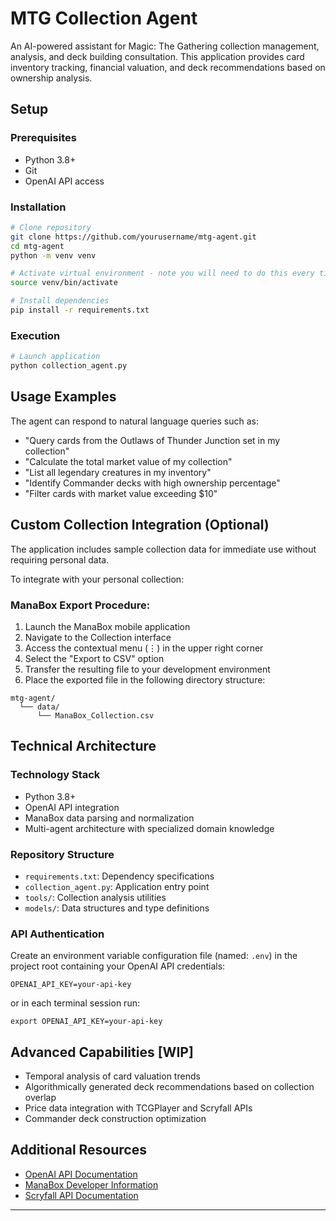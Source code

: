 # MTG Collection Agent

An AI-powered assistant for Magic: The Gathering collection management, analysis, and deck building consultation. This application provides card inventory tracking, financial valuation, and deck recommendations based on ownership analysis.

## Setup

### Prerequisites

- Python 3.8+
- Git
- OpenAI API access

### Installation

```bash
# Clone repository
git clone https://github.com/yourusername/mtg-agent.git
cd mtg-agent
python -m venv venv

# Activate virtual environment - note you will need to do this every time you open a new terminal but no need to install them every time
source venv/bin/activate

# Install dependencies
pip install -r requirements.txt
```

### Execution

```bash
# Launch application
python collection_agent.py
```

## Usage Examples

The agent can respond to natural language queries such as:

- "Query cards from the Outlaws of Thunder Junction set in my collection"
- "Calculate the total market value of my collection"
- "List all legendary creatures in my inventory"
- "Identify Commander decks with high ownership percentage"
- "Filter cards with market value exceeding $10"

## Custom Collection Integration (Optional)

The application includes sample collection data for immediate use without requiring personal data.

To integrate with your personal collection:

### ManaBox Export Procedure:

1. Launch the ManaBox mobile application
2. Navigate to the Collection interface
3. Access the contextual menu (⋮) in the upper right corner
4. Select the "Export to CSV" option
5. Transfer the resulting file to your development environment
6. Place the exported file in the following directory structure:

```
mtg-agent/
  └── data/
      └── ManaBox_Collection.csv
```

## Technical Architecture

### Technology Stack
- Python 3.8+
- OpenAI API integration
- ManaBox data parsing and normalization
- Multi-agent architecture with specialized domain knowledge

### Repository Structure
- `requirements.txt`: Dependency specifications
- `collection_agent.py`: Application entry point
- `tools/`: Collection analysis utilities
- `models/`: Data structures and type definitions

### API Authentication

Create an environment variable configuration file (named: `.env`) in the project root containing your OpenAI API credentials:

```
OPENAI_API_KEY=your-api-key
```

or in each terminal session run:

```
export OPENAI_API_KEY=your-api-key
```

## Advanced Capabilities [WIP]

- Temporal analysis of card valuation trends
- Algorithmically generated deck recommendations based on collection overlap
- Price data integration with TCGPlayer and Scryfall APIs
- Commander deck construction optimization

## Additional Resources

- [OpenAI API Documentation](https://platform.openai.com/docs/)
- [ManaBox Developer Information](https://manabox.app/)
- [Scryfall API Documentation](https://scryfall.com/docs/api)

---